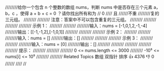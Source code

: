 ////////给你一个包含 n 个整数的数组 nums，判断 nums 中是否存在三个元素 a，b，c ，使得 a + b + c = 0 ？请你找出所有和为
// 0
//// 且
//////不重
////////复的三元组。 
////////
//////// 注意：答案中不可以包含重复的三元组。 
////////
//////// 
////////
//////// 示例 1： 
////////
//////// 
////////输入：nums = [-1,0,1,2,-1,-4]
////////输出：[[-1,-1,2],[-1,0,1]]
//////// 
////////
//////// 示例 2： 
////////
//////// 
////////输入：nums = []
////////输出：[]
//////// 
////////
//////// 示例 3： 
////////
//////// 
////////输入：nums = [0]
////////输出：[]
//////// 
////////
//////// 
////////
//////// 提示： 
////////
//////// 
//////// 0 <= nums.length <= 3000 
//////// -10⁵ <= nums[i] <= 10⁵ 
//////// 
//////// Related Topics 数组 双指针 排序 👍 4376 👎 0
//////
////
//
